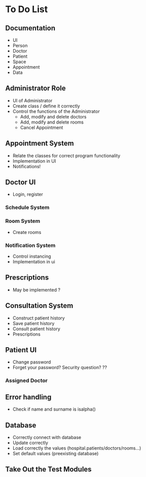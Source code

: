 # To Do List

## Documentation

- UI
- Person
- Doctor
- Patient
- Space
- Appointment
- Data

## Administrator Role

- UI of Administrator
- Create class / define it correctly
- Control the functions of the Administrator
  - Add, modify and delete doctors
  - Add, modify and delete rooms
  - Cancel Appointment

## Appointment System

- Relate the classes for correct program functionality
- Implementation in UI
- Notifications!

## Doctor UI

- Login, register

### Schedule System

### Room System

- Create rooms

### Notification System

- Control instancing
- Implementation in ui

## Prescriptions

- May be implemented ?

## Consultation System

- Construct patient history
- Save patient history
- Consult patient history
- Prescriptions

## Patient UI

- Change password
- Forget your password? Security question? ??

### Assigned Doctor

## Error handling

- Check if name and surname is isalpha()

## Database

- Correctly connect with database
- Update correctly
- Load correctly the values (hospital.patients/doctors/rooms...)
- Set default values (preexisting database)

## Take Out the Test Modules

